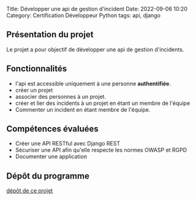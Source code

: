 Title: Développer une api de gestion d'incident
Date: 2022-09-06 10:20
Category: Certification Développeur Python
tags: api, django

## Présentation du projet

Le projet a pour objectif de développer une api de gestion d'incidents. 

## Fonctionnalités

- l'api est accessible uniquement à une personne **authentifiée**.
- créer un projet
- associer des personnes à un projet.
- créer et lier des incidents à un projet en étant un membre de l'équipe
- Commenter un incident en étant membre de l'équipe.


## Compétences évaluées

- Créer une API RESTful avec Django REST
- Sécuriser une API afin qu'elle respecte les normes OWASP et RGPD
- Documenter une application

## Dépôt du programme
[dépôt de ce projet](https://github.com/DelphinePythonique/projet10)

